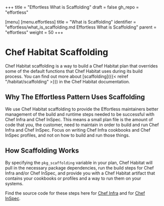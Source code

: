 +++
title = "Effortless What is Scaffolding"
draft = false
gh_repo = "effortless"

[menu]
  [menu.effortless]
    title = "What is Scaffolding"
    identifier = "effortless/what_is_scaffolding.md Effortless What is Scaffolding"
    parent = "effortless"
    weight = 50
+++

# Chef Habitat Scaffolding

Chef Habitat scaffolding is a way to build a Chef Habitat plan that overrides some of the default functions that Chef Habitat uses during its build process. You can find out more about [scaffolding]({{< relref "/habitat/scaffolding" >}}) in the Chef Habitat documentation.

## Why The Effortless Pattern Uses Scaffolding

We use Chef Habitat scaffolding to provide the Effortless maintainers better management of the build and runtime steps needed to be successful with Chef Infra and Chef InSpec. This means a small plan file is the amount of code that you, the customer, need to maintain in order to build and run Chef Infra and Chef InSpec. Focus on writing Chef Infra cookbooks and Chef InSpec profiles, and not on how to build and run those things.

## How Scaffolding Works

By specifying the `pkg_scaffolding` variable in your plan, Chef Habitat will pull in the necessary package dependencies, run the build steps for Chef Infra and/or Chef InSpec, and provide you with a Chef Habitat artifact that contains your cookbooks or profiles and a way to run them on your systems.

Find the source code for these steps here for [Chef Infra](https://github.com/chef/effortless/tree/main/scaffolding-chef-infra/lib) and for [Chef InSpec](https://github.com/chef/effortless/tree/main/scaffolding-chef-inspec/lib).
